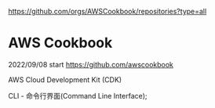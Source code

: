 https://github.com/orgs/AWSCookbook/repositories?type=all

# AWS Cookbook 
2022/09/08 start
https://github.com/awscookbook


AWS Cloud Development Kit (CDK)

CLI - 命令行界面(Command Line Interface); 
